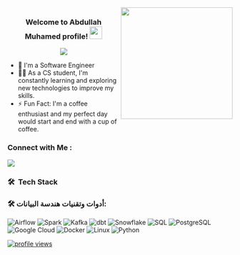 
<img width="250" align="right" src="https://c.tenor.com/_DOBjnGspYAAAAAM/code-coding.gif">

<h3 align="center">
  Welcome to Abdullah Muhamed profile!
  <img src="https://media.giphy.com/media/hvRJCLFzcasrR4ia7z/giphy.gif" width="28">
</h3>

<!-- Typing SVG by DenverCoder1 - https://github.com/DenverCoder1/readme-typing-svg -->
<p align="center">
  <a href="https://github.com/DenverCoder1/readme-typing-svg"><img src="https://readme-typing-svg.herokuapp.com/?lines=Data-%20Engineering%20;Always%20learning%20new%20things&font=Fira%20Code&center=true&width=440&height=45&color=f75c7e&vCenter=true&size=22"></a>
</p> 

- 🏢 I'm a Software Engineer
- 👨‍💻 As a CS student, I'm constantly learning and exploring new technologies to improve my skills.
- ⚡ Fun Fact: I'm a coffee enthusiast and my perfect day would start and end with a cup of coffee.


### Connect with Me :
<a href="linkedin.com/in/abdullah-muhamed-079021231" target="_blank"><img src="https://img.shields.io/badge/-Abdullah%20Muhamed-0077B5?style=for-the-badge&logo=Linkedin&logoColor=white"/></a>
### 🛠 &nbsp;Tech Stack





<!-- أدوات وتقنيات هندسة البيانات -->
<h3 align="left">🛠️ أدوات وتقنيات هندسة البيانات:</h3>
<p align="left">
  <img src="https://img.shields.io/badge/Apache%20Airflow-017CEE?style=for-the-badge&logo=Apache-Airflow&logoColor=white" alt="Airflow"/>
  <img src="https://img.shields.io/badge/Apache%20Spark-E25A1C?style=for-the-badge&logo=Apache-Spark&logoColor=white" alt="Spark"/>
  <img src="https://img.shields.io/badge/Apache%20Kafka-231F20?style=for-the-badge&logo=Apache-Kafka&logoColor=white" alt="Kafka"/>
  <img src="https://img.shields.io/badge/DBT-FF694B?style=for-the-badge&logo=dbt&logoColor=white" alt="dbt"/>
  <img src="https://img.shields.io/badge/Snowflake-29B5E8?style=for-the-badge&logo=Snowflake&logoColor=white" alt="Snowflake"/>
  <img src="https://img.shields.io/badge/SQL-4479A1?style=for-the-badge&logo=MySQL&logoColor=white" alt="SQL"/>
  <img src="https://img.shields.io/badge/PostgreSQL-336791?style=for-the-badge&logo=PostgreSQL&logoColor=white" alt="PostgreSQL"/>
  <img src="https://img.shields.io/badge/GCP-4285F4?style=for-the-badge&logo=Google-Cloud&logoColor=white" alt="Google Cloud"/>
  <img src="https://img.shields.io/badge/Docker-2496ED?style=for-the-badge&logo=Docker&logoColor=white" alt="Docker"/>
  <img src="https://img.shields.io/badge/Linux-FCC624?style=for-the-badge&logo=Linux&logoColor=black" alt="Linux"/>
  <img src="https://img.shields.io/badge/Python-3776AB?style=for-the-badge&logo=Python&logoColor=white" alt="Python"/>
</p>

<!-- عدد مشاهدات البروفايل -->
<a href="https://komarev.com/ghpvc/?username=abdallamohamed334&style=for-the-badge">
    <img src="https://komarev.com/ghpvc/?username=abdallamohamed334&style=for-the-badge" alt="profile views">
</a>

